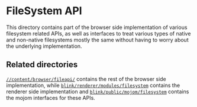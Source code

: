 # FileSystem API

This directory contains part of the browser side implementation of various
filesystem related APIs, as well as interfaces to treat various types of native
and non-native filesystems mostly the same without having to worry about the
underlying implementation.

## Related directories

[`//content/browser/fileapi/`](../../../content/browser/fileapi) contains the
rest of the browser side implementation, while
[`blink/renderer/modules/filesystem`](../../../third_party/blink/renderer/modules/filesystem)
contains the renderer side implementation and
[`blink/public/mojom/filesystem`](../../../third_party/blink/public/mojom/filesystem)
contains the mojom interfaces for these APIs.
